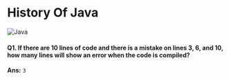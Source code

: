 # History Of Java 
![Java](https://github.com/user-attachments/assets/f55ea748-6d6e-4aa3-a0bd-0f5360142f06)


#### **Q1**. If there are 10 lines of code and there is a mistake on lines 3, 6, and 10, how many lines will show an error when the code is compiled?

**Ans:** `3`
